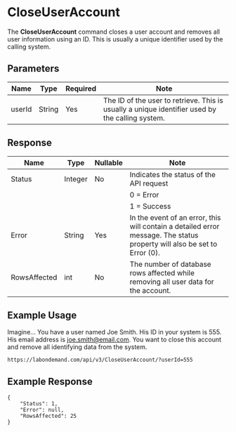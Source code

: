 # CloseUserAccount

The **CloseUserAccount** command closes a user account and removes all user information using an ID. This is usually a unique identifier used by the calling system.

## Parameters

|Name|Type|Required|Note|
|--- |--- |--- |--- |
|userId|String|Yes|The ID of the user to retrieve. This is usually a unique identifier used by the calling system.|

## Response

|Name|Type|Nullable|Note|
|--- |--- |--- |--- |
|Status|Integer|No|Indicates the status of the API request
||||0 = Error
||||1 = Success|
|Error|String|Yes|In the event of an error, this will contain a detailed error message. The status property will also be set to Error (0).|
|RowsAffected|int|No|The number of database rows affected while removing all user data for the account.|

## Example Usage

Imagine… You have a user named Joe Smith. His ID in your system is 555. His email address is joe.smith@email.com. You want to close this account and remove all identifying data from the system.

```
https://labondemand.com/api/v3/CloseUserAccount/?userId=555
```

## Example Response

```linenums
{
    "Status": 1,
    "Error": null,
    "RowsAffected": 25
}
```